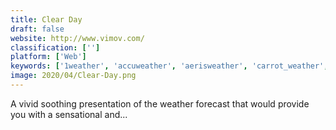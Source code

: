 ```yaml
---
title: Clear Day
draft: false 
website: http://www.vimov.com/
classification: ['']
platform: ['Web']
keywords: ['1weather', 'accuweather', 'aerisweather', 'carrot_weather', 'dark_sky_for_web', 'forecaweather', 'forecastie', 'good_weather', 'the_weather_channel', 'today_weather', 'ventusky', 'weather_timeline', 'weather_underground', 'weathermate', 'weathermetro', 'weatherspark', 'windguru', 'windy', 'world_wide_weather', 'yahoo_weather', 'yowindow', 'yr.no', 'sweather']
image: 2020/04/Clear-Day.png
---
```

A vivid soothing presentation of the weather forecast that would provide you with a sensational and...